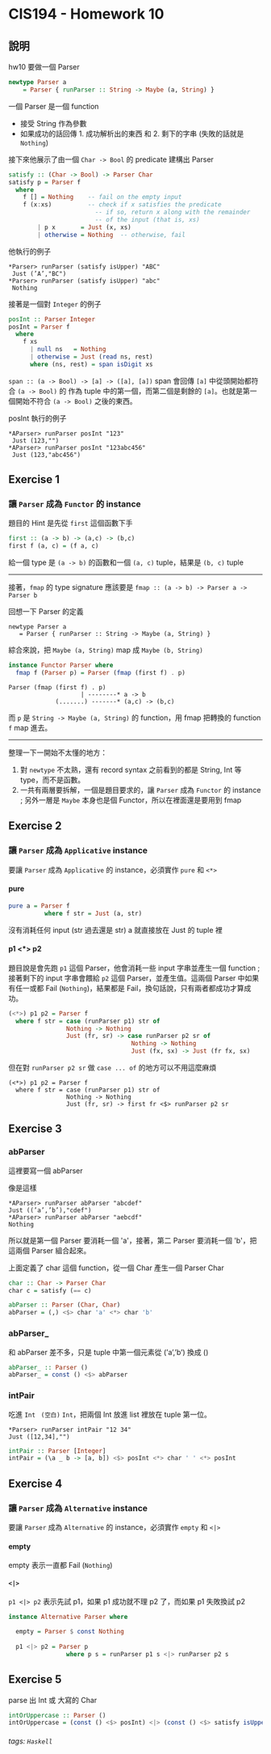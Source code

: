 # CIS194 - Homework 10

## 說明

hw10 要做一個 Parser

```Haskell
newtype Parser a
    = Parser { runParser :: String -> Maybe (a, String) }
```

一個 Parser 是一個 function 

* 接受 String 作為參數
* 如果成功的話回傳 1. 成功解析出的東西 和 2. 剩下的字串 \(失敗的話就是 `Nothing`\)


接下來他展示了由一個 `Char -> Bool` 的 predicate 建構出 Parser

```Haskell
satisfy :: (Char -> Bool) -> Parser Char
satisfy p = Parser f
  where
    f [] = Nothing    -- fail on the empty input
    f (x:xs)          -- check if x satisfies the predicate
                        -- if so, return x along with the remainder
                        -- of the input (that is, xs)
        | p x       = Just (x, xs)
        | otherwise = Nothing  -- otherwise, fail
```

他執行的例子
```
*Parser> runParser (satisfy isUpper) "ABC"
 Just (’A’,"BC")
*Parser> runParser (satisfy isUpper) "abc"
 Nothing
```

接著是一個對 `Integer` 的例子

```Haskell
posInt :: Parser Integer
posInt = Parser f
  where
    f xs
      | null ns   = Nothing
      | otherwise = Just (read ns, rest)
      where (ns, rest) = span isDigit xs
```


`span :: (a -> Bool) -> [a] -> ([a], [a])` 
span 會回傳 `[a]` 中從頭開始都符合 `(a -> Bool)` 的 作為 tuple 中的第一個，而第二個是剩餘的 `[a]`。也就是第一個開始不符合 `(a -> Bool)` 之後的東西。

posInt 執行的例子

```
*AParser> runParser posInt "123"
 Just (123,"")
*AParser> runParser posInt "123abc456"
 Just (123,"abc456")
```


## Exercise 1

### 讓 `Parser` 成為 `Functor` 的 instance 


題目的 Hint 是先從 `first` 這個函數下手

```Haskell
first :: (a -> b) -> (a,c) -> (b,c)
first f (a, c) = (f a, c)
```

給一個 type 是 `(a -> b)` 的函數和一個 `(a, c)` tuple，結果是 `(b, c)` tuple

---

接著，`fmap` 的 type signature 應該要是
```fmap :: (a -> b) -> Parser a -> Parser b```

回想一下 Parser 的定義

 ```
 newtype Parser a
    = Parser { runParser :: String -> Maybe (a, String) }
 ```

綜合來說，把 `Maybe (a, String)` map 成 `Maybe (b, String)`


```Haskell
instance Functor Parser where
  fmap f (Parser p) = Parser (fmap (first f) . p)
```


```
Parser (fmap (first f) . p)
                    | --------* a -> b
             (.......) -------* (a,c) -> (b,c)
```

而 `p` 是 `String -> Maybe (a, String)` 的 function，用 fmap 把轉換的 function `f` map 進去。


---

整理一下一開始不太懂的地方：

1. 對 `newtype` 不太熟，還有 record syntax 之前看到的都是 String, Int 等 type，而不是函數。
2. 一共有兩層要拆解，一個是題目要求的，讓 `Parser` 成為 `Functor` 的 instance ; 另外一層是 `Maybe` 本身也是個 Functor，所以在裡面還是要用到 fmap 


## Exercise 2

### 讓 `Parser` 成為 `Applicative` instance 

要讓 `Parser` 成為 `Applicative` 的 instance，必須實作 `pure` 和 `<*>`

#### pure

```Haskell
pure a = Parser f
          where f str = Just (a, str)
```

沒有消耗任何 input \(str 過去還是 str\)
a 就直接放在 Just 的 tuple 裡

#### p1 <*> p2

題目說是會先跑 `p1` 這個 Parser，他會消耗一些 input 字串並產生一個 function ; 接著剩下的 input 字串會餵給 `p2` 這個 Parser，並產生值。這兩個 Parser 中如果有任一或都 Fail (`Nothing`)，結果都是 Fail，換句話說，只有兩者都成功才算成功。

```Haskell
(<*>) p1 p2 = Parser f
  where f str = case (runParser p1) str of
                Nothing -> Nothing
                Just (fr, sr) -> case runParser p2 sr of
                                  Nothing -> Nothing
                                  Just (fx, sx) -> Just (fr fx, sx)
```

但在對 `runParser p2 sr` 做 `case ... of` 的地方可以不用這麼麻煩

```
(<*>) p1 p2 = Parser f
  where f str = case (runParser p1) str of
                Nothing -> Nothing
                Just (fr, sr) -> first fr <$> runParser p2 sr
```


## Exercise 3

### abParser

這裡要寫一個 abParser

像是這樣

```
*AParser> runParser abParser "abcdef"
Just ((’a’,’b’),"cdef")
*AParser> runParser abParser "aebcdf"
Nothing
```

所以就是第一個 Parser 要消耗一個 'a'，接著，第二 Parser 要消耗一個 'b'，把這兩個 Parser 組合起來。

上面定義了 char 這個 function，從一個 Char 產生一個 Parser Char

```Haskell
char :: Char -> Parser Char
char c = satisfy (== c)
```


```Haskell
abParser :: Parser (Char, Char)
abParser = (,) <$> char 'a' <*> char 'b'
```

### abParser_

和 abParser 差不多，只是 tuple 中第一個元素從 (’a’,’b’) 換成 ()

```Haskell
abParser_ :: Parser ()
abParser_ = const () <$> abParser
```

### intPair

吃進 `Int` ` (空白)` `Int`，把兩個 Int 放進 list 裡放在 tuple 第一位。

```
*Parser> runParser intPair "12 34"
Just ([12,34],"")
```

```Haskell
intPair :: Parser [Integer]
intPair = (\a _ b -> [a, b]) <$> posInt <*> char ' ' <*> posInt
```

## Exercise 4

### 讓 `Parser` 成為 `Alternative` instance 

要讓 `Parser` 成為 `Alternative` 的 instance，必須實作 `empty` 和 `<|>`

#### empty

empty 表示一直都 Fail \(`Nothing`\)

#### `<|>`

`p1 <|> p2` 表示先試 p1，如果 p1 成功就不理 p2 了，而如果 p1 失敗換試 p2

```Haskell
instance Alternative Parser where

  empty = Parser $ const Nothing
  
  p1 <|> p2 = Parser p
                where p s = runParser p1 s <|> runParser p2 s
```


## Exercise 5


parse 出 Int 或 大寫的 Char


```Haskell
intOrUppercase :: Parser ()
intOrUppercase = (const () <$> posInt) <|> (const () <$> satisfy isUpper)
```




###### tags: `Haskell`